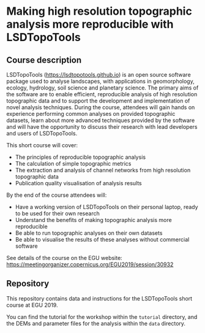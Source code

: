 # Making high resolution topographic analysis more reproducible with LSDTopoTools 

## Course description

LSDTopoTools (https://lsdtopotools.github.io) is an open source software package used to analyse landscapes, with applications in geomorphology, ecology, hydrology, soil science and planetary science. The primary aims of the software are to enable efficient, reproducible analysis of high resolution topographic data and to support the development and implementation of novel analysis techniques. During the course, attendees will gain hands on experience performing common analyses on provided topographic datasets, learn about more advanced techniques provided by the software and will have the opportunity to discuss their research with lead developers and users of LSDTopoTools.

This short course will cover:

- The principles of reproducible topographic analysis
- The calculation of simple topographic metrics
- The extraction and analysis of channel networks from high resolution topographic data
- Publication quality visualisation of analysis results

By the end of the course attendees will:

- Have a working version of LSDTopoTools on their personal laptop, ready to be used for their own research
- Understand the benefits of making topographic analysis more reproducible
- Be able to run topographic analyses on their own datasets
- Be able to visualise the results of these analyses without commercial software

See details of the course on the EGU website: https://meetingorganizer.copernicus.org/EGU2019/session/30932

## Repository

This repository contains data and instructions for the LSDTopoTools short course at EGU 2019.

You can find the tutorial for the workshop within the `tutorial` directory, and the DEMs and parameter files for the analysis within the `data` directory.


